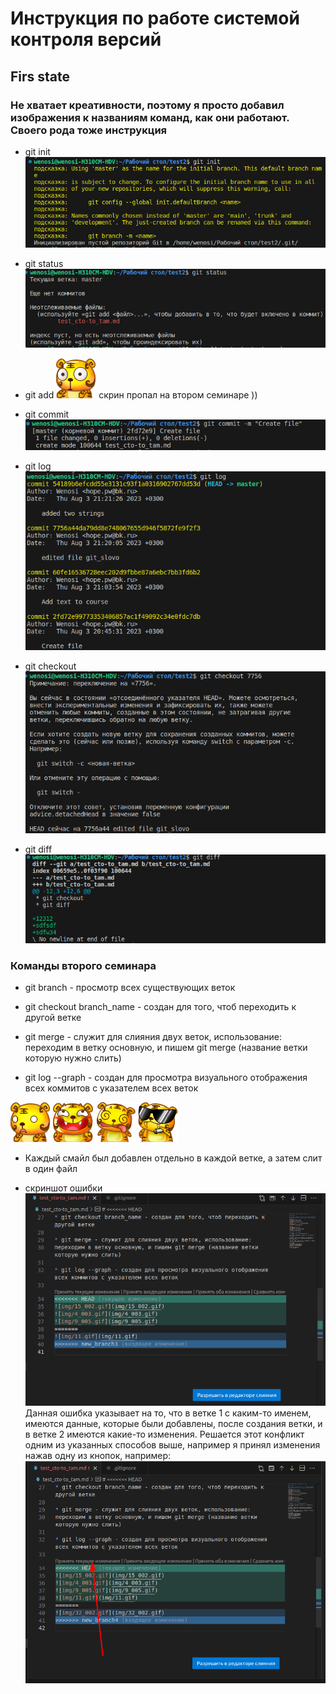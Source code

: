 # Инструкция по работе системой контроля версий

## Firs state

### Не хватает креативности, поэтому я просто добавил изображения к названиям команд, как они работают. Своего рода тоже инструкция

* git init
![img/init.png](img/init.png)
* git stаtus
![img/status.png](img/status.png)
* git add
![куда-то пропал, поэтому глазки](img/2_005.gif) скрин пропал на втором семинаре ))
* git commit
![img/commit.png](img/commit.png)

* git log
![img/log.png](img/log.png)
* git checkout
![img/checkout.png](img/checkout.png)
* git diff
![img/diff.png](img/diff.png)

### Команды второго семинара

* git branch - просмотр всех существующих веток

* git checkout branch_name - создан для того, чтоб переходить к другой ветке

* git merge - служит для слияния двух веток, использование:
переходим в ветку основную, и пишем git merge (название ветки которую нужно слить)

* git log --graph - создан для просмотра визуального отображения всех коммитов с указателем всех веток

![img/15_002.gif](img/15_002.gif)
![img/4_003.gif](img/4_003.gif)
![img/9_005.gif](img/9_005.gif)
![img/11.gif](img/11.gif)

* Каждый смайл был добавлен отдельно в каждой ветке, а затем слит в один файл

* скриншот ошибки
![2023-08-22_15-01.png](2023-08-22_15-01.png)
Данная ошибка указывает на то, что в ветке 1 с каким-то именем, имеются данные, которые были добавлены, после создания ветки, и в ветке 2 имеются какие-то изменения. Решается этот конфликт одним из указанных способов выше, например я принял изменения нажав одну из кнопок, например:
![2023-08-22_15-02.png](2023-08-22_15-02.png)